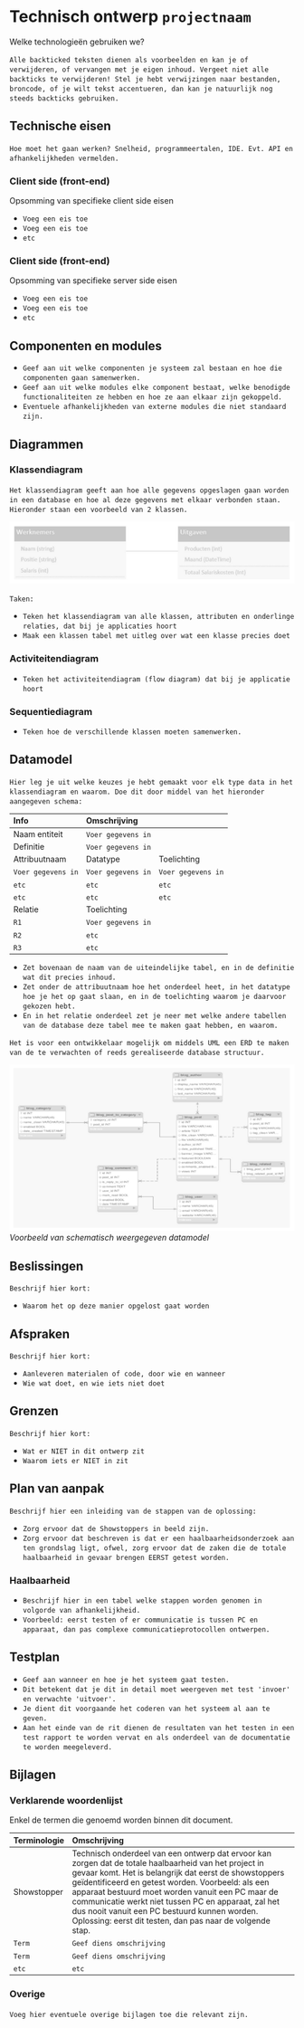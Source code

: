 # Technisch ontwerp `projectnaam`

Welke technologieën gebruiken we?

`Alle backticked teksten dienen als voorbeelden en kan je of verwijderen, of vervangen met je eigen inhoud. Vergeet niet alle backticks te verwijderen! Stel je hebt verwijzingen naar bestanden, broncode, of je wilt tekst accentueren, dan kan je natuurlijk nog steeds backticks gebruiken.`

## Technische eisen

`Hoe moet het gaan werken? Snelheid, programmeertalen, IDE. Evt. API en afhankelijkheden vermelden.`

### Client side (front-end)
Opsomming van specifieke client side eisen

- `Voeg een eis toe`
- `Voeg een eis toe`
- `etc`

### Client side (front-end)
Opsomming van specifieke server side eisen

- `Voeg een eis toe`
- `Voeg een eis toe`
- `etc`

## Componenten en modules

- `Geef aan uit welke componenten je systeem zal bestaan en hoe die componenten gaan samenwerken.`
- `Geef aan uit welke modules elke component bestaat, welke benodigde functionaliteiten ze hebben en hoe ze aan elkaar zijn gekoppeld.`
- `Eventuele afhankelijkheden van externe modules die niet standaard zijn.`

## Diagrammen

### Klassendiagram

`Het klassendiagram geeft aan hoe alle gegevens opgeslagen gaan worden in een database en hoe al deze gegevens met elkaar verbonden staan. Hieronder staan een voorbeeld van 2 klassen.`

![Voorbeeld klassendiagram](./pics/klassendiagram.png)

`Taken:`
- `Teken het klassendiagram van alle klassen, attributen en onderlinge relaties, dat bij je applicaties hoort`
- `Maak een klassen tabel met uitleg over wat een klasse precies doet`

### Activiteitendiagram

- `Teken het activiteitendiagram (flow diagram) dat bij je applicatie hoort`

### Sequentiediagram

- `Teken hoe de verschillende klassen moeten samenwerken.`

## Datamodel

`Hier leg je uit welke keuzes je hebt gemaakt voor elk type data in het klassendiagram en waarom. Doe dit door middel van het hieronder aangegeven schema:`

| Info | Omschrijving | | 
| :--- | :---| :---| 
| Naam entiteit | `Voer gegevens in` | |
| Definitie | `Voer gegevens in` | |
| Attribuutnaam | Datatype | Toelichting |
| `Voer gegevens in` | `Voer gegevens in` | `Voer gegevens in` |
| `etc` | `etc` | `etc` |
| `etc` | `etc` | `etc` |
| Relatie | Toelichting |
| `R1` | `Voer gegevens in` | |
| `R2` | `etc` | |
| `R3` | `etc` | |

- `Zet bovenaan de naam van de uiteindelijke tabel, en in de definitie wat dit precies inhoud.`
- `Zet onder de attribuutnaam hoe het onderdeel heet, in het datatype hoe je het op gaat slaan, en in de toelichting waarom je daarvoor gekozen hebt.`
- `En in het relatie onderdeel zet je neer met welke andere tabellen van de database deze tabel mee te maken gaat hebben, en waarom.`

`Het is voor een ontwikkelaar mogelijk om middels UML een ERD te maken van de te verwachten of reeds gerealiseerde database structuur.`

![Voorbeeld datamodel](./pics/datamodel.png)<br>
_Voorbeeld van schematisch weergegeven datamodel_

## Beslissingen

`Beschrijf hier kort:`
- `Waarom het op deze manier opgelost gaat worden`

## Afspraken

`Beschrijf hier kort:`
- `Aanleveren materialen of code, door wie en wanneer`
- `Wie wat doet, en wie iets niet doet`

## Grenzen

`Beschrijf hier kort:`
- `Wat er NIET in dit ontwerp zit`
- `Waarom iets er NIET in zit`

## Plan van aanpak

`Beschrijf hier een inleiding van de stappen van de oplossing:`
- `Zorg ervoor dat de Showstoppers in beeld zijn.`
- `Zorg ervoor dat beschreven is dat er een haalbaarheidsonderzoek aan ten grondslag ligt, ofwel, zorg ervoor dat de zaken die de totale haalbaarheid in gevaar brengen EERST getest worden.`

### Haalbaarheid

- `Beschrijf hier in een tabel welke stappen worden genomen in volgorde van afhankelijkheid.`
- `Voorbeeld: eerst testen of er communicatie is tussen PC en apparaat, dan pas complexe communicatieprotocollen ontwerpen.`

## Testplan

- `Geef aan wanneer en hoe je het systeem gaat testen.`
- `Dit betekent dat je dit in detail moet weergeven met test 'invoer' en verwachte 'uitvoer'.`
- `Je dient dit voorgaande het coderen van het systeem al aan te geven.`
- `Aan het einde van de rit dienen de resultaten van het testen in een test rapport te worden vervat en als onderdeel van de documentatie te worden meegeleverd.`

## Bijlagen

### Verklarende woordenlijst

Enkel de termen die genoemd worden binnen dit document.

| Terminologie | Omschrijving |
| :--- | :--- |
| Showstopper | Technisch onderdeel van een ontwerp dat ervoor kan zorgen dat de totale haalbaarheid van het project in gevaar komt. Het is belangrijk dat eerst de showstoppers geïdentificeerd en getest worden. Voorbeeld: als een apparaat bestuurd moet worden vanuit een PC maar de communicatie werkt niet tussen PC en apparaat, zal het dus nooit vanuit een PC bestuurd kunnen worden. Oplossing: eerst dit testen, dan pas naar de volgende stap. |
| `Term` | `Geef diens omschrijving` |
| `Term` | `Geef diens omschrijving` |
| `etc` | `etc` |

### Overige

`Voeg hier eventuele overige bijlagen toe die relevant zijn.`
